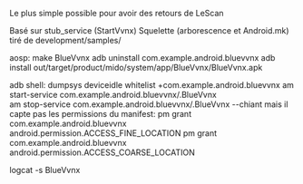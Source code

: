  Le plus simple possible pour avoir des retours de LeScan
 
 Basé sur stub_service (StartVvnx) Squelette (arborescence et Android.mk) tiré de development/samples/
  
 aosp:
 make BlueVvnx 
 adb uninstall com.example.android.bluevvnx 
 adb install out/target/product/mido/system/app/BlueVvnx/BlueVvnx.apk

 
 adb shell:
 dumpsys deviceidle whitelist +com.example.android.bluevvnx
 am start-service com.example.android.bluevvnx/.BlueVvnx  
 am stop-service com.example.android.bluevvnx/.BlueVvnx
 --chiant mais il capte pas les permissions du manifest:
 pm grant com.example.android.bluevvnx android.permission.ACCESS_FINE_LOCATION
 pm grant com.example.android.bluevvnx android.permission.ACCESS_COARSE_LOCATION
  
 
 logcat -s BlueVvnx
 


 
 


